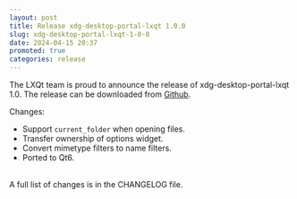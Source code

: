 ```yaml
---
layout: post
title: Release xdg-desktop-portal-lxqt 1.0.0
slug: xdg-desktop-portal-lxqt-1-0-0
date: 2024-04-15 20:37
promoted: true
categories: release
---
```


The LXQt team is proud to announce the release of xdg-desktop-portal-lxqt 1.0.
The release can be downloaded from [Github](https://github.com/lxqt/xdg-desktop-portal-lxqt/releases).

Changes:

 * Support `current_folder` when opening files.
 * Transfer ownership of options widget.
 * Convert mimetype filters to name filters.
 * Ported to Qt6.

<br/>
A full list of changes is in the CHANGELOG file.
<br/>

